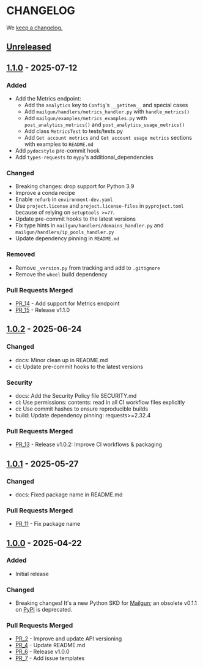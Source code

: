 # CHANGELOG

We [keep a changelog.](http://keepachangelog.com/)

## [Unreleased]

## [1.1.0] - 2025-07-12

### Added

- Add the Metrics endpoint:
  - Add the `analytics` key to `Config`'s `__getitem__` and special cases
  - Add `mailgun/handlers/metrics_handler.py` with `handle_metrics()`
  - Add `mailgun/examples/metrics_examples.py` with `post_analytics_metrics()` and `post_analytics_usage_metrics()`
  - Add class `MetricsTest` to tests/tests.py
  - Add `Get account metrics` and `Get account usage metrics` sections with examples to `README.md`
- Add `pydocstyle` pre-commit hook
- Add `types-requests` to `mypy`'s additional_dependencies

### Changed

- Breaking changes: drop support for Python 3.9
- Improve a conda recipe
- Enable `refurb` in `environment-dev.yaml`
- Use `project.license` and `project.license-files` in `pyproject.toml` because of relying on `setuptools >=77`.
- Update pre-commit hooks to the latest versions
- Fix type hints in `mailgun/handlers/domains_handler.py` and `mailgun/handlers/ip_pools_handler.py`
- Update dependency pinning in `README.md`

### Removed

- Remove `_version.py` from tracking and add to `.gitignore`
- Remove the `wheel` build dependency

### Pull Requests Merged

- [PR_14](https://github.com/mailgun/mailgun-python/pull/14) - Add support for Metrics endpoint
- [PR_15](https://github.com/mailgun/mailgun-python/pull/15) - Release v1.1.0

## [1.0.2] - 2025-06-24

### Changed

- docs: Minor clean up in README.md
- ci: Update pre-commit hooks to the latest versions

### Security

- docs: Add the Security Policy file SECURITY.md
- ci: Use permissions: contents: read in all CI workflow files explicitly
- ci: Use commit hashes to ensure reproducible builds
- build: Update dependency pinning: requests>=2.32.4

### Pull Requests Merged

- [PR_13](https://github.com/mailgun/mailgun-python/pull/13) - Release v1.0.2: Improve CI workflows & packaging

## [1.0.1] - 2025-05-27

### Changed

- docs: Fixed package name in README.md

### Pull Requests Merged

- [PR_11](https://github.com/mailgun/mailgun-python/pull/11) - Fix package name

## [1.0.0] - 2025-04-22

### Added

- Initial release

### Changed

- Breaking changes! It's a new Python SKD for [Mailgun](http://www.mailgun.com/); an obsolete v0.1.1 on [PyPI](https://pypi.org/project/mailgun/0.1.1/) is deprecated.

### Pull Requests Merged

- [PR_2](https://github.com/mailgun/mailgun-python/pull/2) - Improve and update API versioning
- [PR_4](https://github.com/mailgun/mailgun-python/pull/4) - Update README.md
- [PR_6](https://github.com/mailgun/mailgun-python/pull/6) - Release v1.0.0
- [PR_7](https://github.com/mailgun/mailgun-python/pull/7) - Add issue templates

[1.0.0]: https://github.com/mailgun/mailgun-python/releases/tag/v1.0.0
[1.0.1]: https://github.com/mailgun/mailgun-python/releases/tag/v1.0.1
[1.0.2]: https://github.com/mailgun/mailgun-python/releases/tag/v1.0.2
[1.1.0]: https://github.com/mailgun/mailgun-python/releases/tag/v1.1.0
[unreleased]: https://github.com/mailgun/mailgun-python/releases/tag/v1.1.0...HEAD
